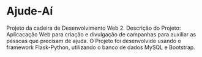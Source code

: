 # Ajude-Aí
Projeto da cadeira de Desenvolvimento Web 2.
Descrição do Projeto: Aplicacação Web para criação e divulgação de campanhas para auxiliar as pessoas que precisam de ajuda.
O Projeto foi desenvolvido usando o framework Flask-Python, utilizando o banco de dados MySQL e Bootstrap.
